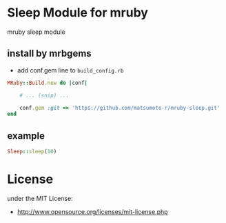 # Sleep Module for mruby
mruby sleep module

## install by mrbgems
 - add conf.gem line to `build_config.rb`
```ruby
MRuby::Build.new do |conf|

    # ... (snip) ...

    conf.gem :git => 'https://github.com/matsumoto-r/mruby-sleep.git'
end
```

## example

```ruby
Sleep::sleep(10)
```

# License
under the MIT License:

* http://www.opensource.org/licenses/mit-license.php


